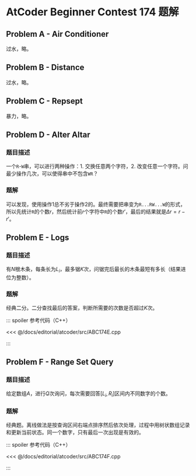 # AtCoder Beginner Contest 174 题解

## Problem A - Air Conditioner

过水，略。

## Problem B - Distance

过水，略。

## Problem C - Repsept

暴力，略。

## Problem D - Alter Altar

### 题目描述

一个`R`-`W`串，可以进行两种操作：1. 交换任意两个字符，2. 改变任意一个字符。问最少操作几次，可以使得串中不包含`WR`？

### 题解

可以发现，使用操作1总不劣于操作2的。最终需要把串变为`R...RW...W`的形式，所以先统计`R`的个数$r$，然后统计前$r$个字符中`R`的个数$r'$，最后的结果就是$\Delta r=r-r'$。

## Problem E - Logs

### 题目描述

有$N$根木条，每条长为$L_i$，最多锯$K$次，问锯完后最长的木条最短有多长（结果进位为整数）。

### 题解

经典二分。二分查找最后的答案，判断所需要的次数是否超过$K$次。

::: spoiler 参考代码（C++）

<<< @/docs/editorial/atcoder/src/ABC174E.cpp

:::

## Problem F - Range Set Query

### 题目描述

给定数组$A$，进行$Q$次询问，每次需要回答$[L_i,R_i]$区间内不同数字的个数。

### 题解

经典题。离线做法是按查询区间右端点排序然后依次处理，过程中用树状数组记录和更新当前状态。同一个数字，只有最后一次出现是有效的。

::: spoiler 参考代码（C++）

<<< @/docs/editorial/atcoder/src/ABC174F.cpp

:::
